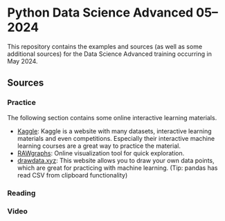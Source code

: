 # Python Data Science Advanced 05–2024

This repository contains the examples and sources (as well as some additional sources) for the Data Science Advanced training 
occurring in May 2024.

## Sources

### Practice

The following section contains some online interactive learning materials.

- [Kaggle](https://www.kaggle.com/learn/): Kaggle is a website with many datasets, interactive learning materials and even competitions. Especially their interactive machine learning courses are a great way to practice the material.
- [RAWgraphs](https://www.rawgraphs.io/): Online visualization tool for quick exploration.
- [drawdata.xyz](https://drawdata.xyz/): This website allows you to draw your own data points, which are great for practicing with machine learning. (Tip: pandas has read CSV from clipboard functionality)



### Reading

### Video